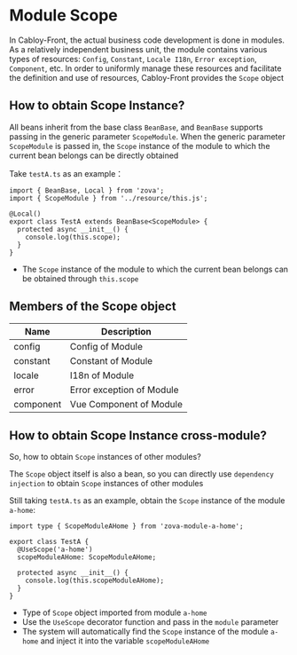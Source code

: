 # Module Scope

In Cabloy-Front, the actual business code development is done in modules. As a relatively independent business unit, the module contains various types of resources: `Config`, `Constant`, `Locale I18n`, `Error exception`, `Component`, etc. In order to uniformly manage these resources and facilitate the definition and use of resources, Cabloy-Front provides the `Scope` object

## How to obtain Scope Instance?

All beans inherit from the base class `BeanBase`, and `BeanBase` supports passing in the generic parameter `ScopeModule`. When the generic parameter `ScopeModule` is passed in, the `Scope` instance of the module to which the current bean belongs can be directly obtained

Take `testA.ts` as an example：

```typescript{2,5,7}
import { BeanBase, Local } from 'zova';
import { ScopeModule } from '../resource/this.js';

@Local()
export class TestA extends BeanBase<ScopeModule> {
  protected async __init__() {
    console.log(this.scope);
  }
}
```

- The `Scope` instance of the module to which the current bean belongs can be obtained through `this.scope`

## Members of the Scope object

| Name      | Description               |
| --------- | ------------------------- |
| config    | Config of Module          |
| constant  | Constant of Module        |
| locale    | I18n of Module            |
| error     | Error exception of Module |
| component | Vue Component of Module   |

## How to obtain Scope Instance cross-module?

So, how to obtain `Scope` instances of other modules?

The `Scope` object itself is also a bean, so you can directly use `dependency injection` to obtain `Scope` instances of other modules

Still taking `testA.ts` as an example, obtain the `Scope` instance of the module `a-home`:

```typescript{1,4-5,8}
import type { ScopeModuleAHome } from 'zova-module-a-home';

export class TestA {
  @UseScope('a-home')
  scopeModuleAHome: ScopeModuleAHome;

  protected async __init__() {
    console.log(this.scopeModuleAHome);
  }
}
```

- Type of `Scope` object imported from module `a-home`
- Use the `UseScope` decorator function and pass in the `module` parameter
- The system will automatically find the `Scope` instance of the module `a-home` and inject it into the variable `scopeModuleAHome`
